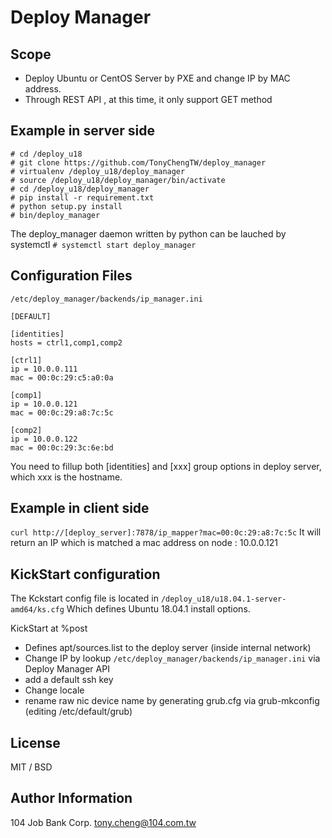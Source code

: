 # Deploy Manager

## Scope

* Deploy Ubuntu or CentOS Server by PXE and change IP by MAC address.
* Through REST API , at this time, it only support GET method

## Example in server side
```
# cd /deploy_u18
# git clone https://github.com/TonyChengTW/deploy_manager
# virtualenv /deploy_u18/deploy_manager
# source /deploy_u18/deploy_manager/bin/activate
# cd /deploy_u18/deploy_manager
# pip install -r requirement.txt
# python setup.py install
# bin/deploy_manager
```
The deploy_manager daemon written by python can be lauched by systemctl
``` # systemctl start deploy_manager ```

## Configuration Files

`/etc/deploy_manager/backends/ip_manager.ini`
```
[DEFAULT]

[identities]
hosts = ctrl1,comp1,comp2

[ctrl1]
ip = 10.0.0.111
mac = 00:0c:29:c5:a0:0a

[comp1]
ip = 10.0.0.121
mac = 00:0c:29:a8:7c:5c

[comp2]
ip = 10.0.0.122
mac = 00:0c:29:3c:6e:bd
```
You need to fillup both [identities] and [xxx] group options in deploy server, which xxx is the hostname.

## Example in client side
```curl http://[deploy_server]:7878/ip_mapper?mac=00:0c:29:a8:7c:5c```
It will return an IP which is matched a mac address on node : 10.0.0.121


## KickStart configuration
The Kckstart config file is located in
```/deploy_u18/u18.04.1-server-amd64/ks.cfg```
Which defines Ubuntu 18.04.1 install options.

KickStart at %post
- Defines apt/sources.list to the deploy server (inside internal network)
- Change IP by lookup `/etc/deploy_manager/backends/ip_manager.ini` via Deploy Manager API
- add a default ssh key
- Change locale
- rename raw nic device name by generating grub.cfg via grub-mkconfig (editing /etc/default/grub)

## License

MIT / BSD

## Author Information
104 Job Bank Corp.
[tony.cheng@104.com.tw](mailto:tony.cheng@104.com.tw)
